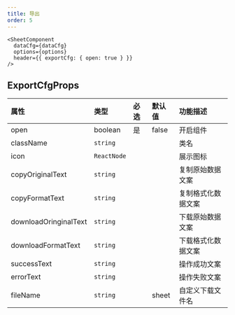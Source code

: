 ```yaml
---
title: 导出
order: 5
---
```


```tsx
<SheetComponent
  dataCfg={dataCfg}
  options={options}
  header={{ exportCfg: { open: true } }}
/>
```

## ExportCfgProps

| 属性       | 类型            | 必选  | 默认值 | 功能描述   |
| :---------- | :--------------- |  :---- | :------ | :---------- |
| open       | boolean           |   是   | false    | 开启组件   |
| className   | `string`           |      |    | 类名 |
| icon       | `ReactNode`       |      |    |  展示图标  |
| copyOriginalText       | `string`       |      |    | 复制原始数据文案   |
| copyFormatText       | `string` |      |    | 复制格式化数据文案   |
| downloadOringinalText       | `string` |      |    | 下载原始数据文案   |
| downloadFormatText       | `string` |      |    | 下载格式化数据文案   |
| successText       | `string` |      |    | 操作成功文案   |
| errorText       | `string` |      |    | 操作失败文案   |
| fileName       | `string` |      |  sheet  | 自定义下载文件名   |
